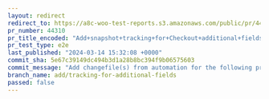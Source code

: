 ```yaml
---
layout: redirect
redirect_to: https://a8c-woo-test-reports.s3.amazonaws.com/public/pr/44310/e2e/index.html
pr_number: 44310
pr_title_encoded: "Add+snapshot+tracking+for+Checkout+additional+fields."
pr_test_type: e2e
last_published: "2024-03-14 15:32:08 +0000"
commit_sha: 5e67c39149dc494b3d1a28b8bc394f9b06575603
commit_message: "Add changefile(s) from automation for the following project(s): wooco…"
branch_name: add/tracking-for-additional-fields
passed: false
---
```


